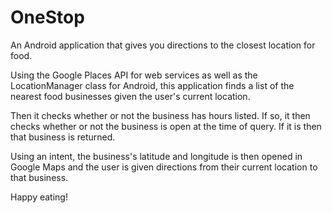 # OneStop
An Android application that gives you directions to the closest location for food.

Using the Google Places API for web services as well as the LocationManager class for Android, this application finds a list of the nearest food businesses given the user's current location. 

Then it checks whether or not the business has hours listed. If so, it then checks whether or not the business is open at the time of query. If it is then that business is returned. 

Using an intent, the business's latitude and longitude is then opened in Google Maps and the user is given directions from their current location to that business. 

Happy eating! 

